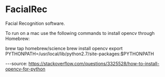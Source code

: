 # FacialRec
Facial Recognition software.


To run on a mac use the following commands to install opencv through Homebrew:

brew tap homebrew/science
brew install opencv
export PYTHONPATH=/usr/local/lib/python2.7/site-packages:$PYTHONPATH

---source: https://stackoverflow.com/questions/3325528/how-to-install-opencv-for-python

